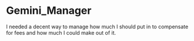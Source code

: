 # Gemini_Manager
 I needed a decent way to manage how much I should put in to compensate for fees and how much I could make out of it. 
